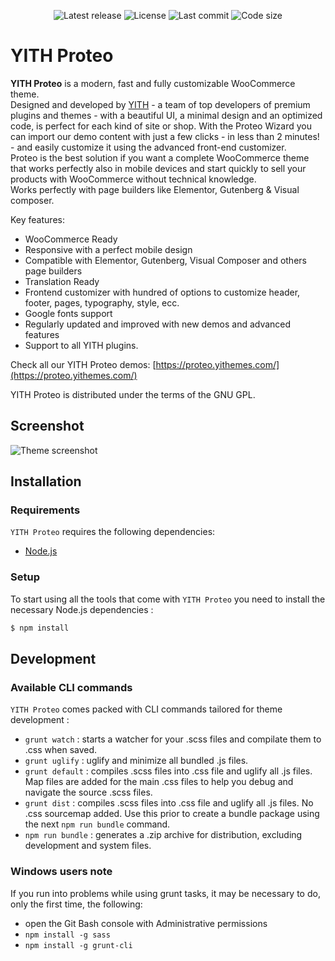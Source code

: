 <p align="center">
<img src="https://img.shields.io/github/v/release/yithemes/yith-proteo?label=stable" alt="Latest release">
<img src="https://img.shields.io/github/license/yithemes/yith-proteo" alt="License">
<img src="https://img.shields.io/github/last-commit/yithemes/yith-proteo" alt="Last commit">
<img src="https://img.shields.io/github/languages/code-size/yithemes/yith-proteo" alt="Code size">
</p>


YITH Proteo
===

**YITH Proteo** is a modern, fast and fully customizable WooCommerce theme.  
Designed and developed by [YITH](https://yithemes.com/) - a team of top developers of premium plugins and themes -  with a beautiful UI, a minimal design and an optimized code, is perfect for each kind of site or shop.
With the Proteo Wizard you can import our demo content with just a few clicks - in less than 2 minutes! -  and easily customize it using the advanced front-end customizer.  
Proteo is the best solution if you want a complete WooCommerce theme that works perfectly also in mobile devices and start quickly to sell your products with WooCommerce without technical knowledge.  
Works perfectly with page builders like Elementor, Gutenberg & Visual composer.   

Key features: 
- WooCommerce Ready 
- Responsive with a perfect mobile design 
- Compatible with Elementor, Gutenberg, Visual Composer and others page builders 
- Translation Ready 
- Frontend customizer with hundred of options to customize header, footer, pages, typography, style, ecc.  
- Google fonts support 
- Regularly updated and improved with new demos and advanced features 
- Support to all YITH plugins.  

Check all our YITH Proteo demos: [https://proteo.yithemes.com/](https://proteo.yithemes.com/)  

YITH Proteo is distributed under the terms of the GNU GPL.

Screenshot
---------------

![Theme screenshot](https://proteo.yithemes.com/wp-content/uploads/2020/09/group-6.jpg)

Installation
---------------

### Requirements

`YITH Proteo` requires the following dependencies:

- [Node.js](https://nodejs.org/)

### Setup

To start using all the tools that come with `YITH Proteo`  you need to install the necessary Node.js dependencies :

```sh
$ npm install
```


Development
---------------
### Available CLI commands

`YITH Proteo` comes packed with CLI commands tailored for theme development :

- `grunt watch` : starts a watcher for your .scss files and compilate them to .css when saved.
- `grunt uglify` : uglify and minimize all bundled .js files.
- `grunt default` : compiles .scss files into .css file and uglify all .js files. Map files are added for the main .css files to help you debug and navigate the source .scss files.
- `grunt dist` : compiles .scss files into .css file and uglify all .js files. No .css sourcemap added. Use this prior to create a bundle package using the next `npm run bundle` command.
- `npm run bundle` : generates a .zip archive for distribution, excluding development and system files.

### Windows users note

If you run into problems while using grunt tasks, it may be necessary to do, only the first time, the following:

- open the Git Bash console with Administrative permissions
- `npm install -g sass`
- `npm install -g grunt-cli`
